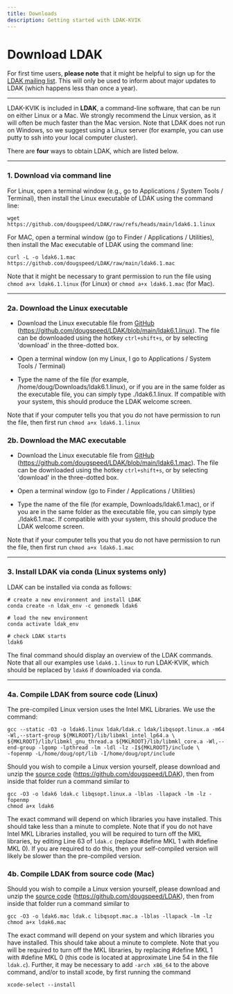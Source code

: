 ```yaml
---
title: Downloads
description: Getting started with LDAK-KVIK
---
```


# Download LDAK

For first time users, **please note** that it might be helpful to sign up for the [LDAK mailing list](https://dougspeed.com/downloads/). This will only be used to inform about major updates to LDAK (which happens less than once a year). 

<!--{% include mail_form.html %}-->

--- 

LDAK-KVIK is included in **LDAK**, a command-line software, that can be run on either Linux or a Mac. We strongly recommend the Linux version, as it will often be much faster than the Mac version. Note that LDAK does not run on Windows, so we suggest using a Linux server (for example, you can use putty to ssh into your local computer cluster). 

There are **four** ways to obtain LDAK, which are listed below.

--- 

### 1. Download via command line

For Linux, open a terminal window (e.g., go to Applications / System Tools / Terminal), then install the Linux executable of LDAK using the command line:
```
wget https://github.com/dougspeed/LDAK/raw/refs/heads/main/ldak6.1.linux
``` 
For MAC, open a terminal window (go to Finder / Applications / Utilities), then install the Mac executable of LDAK using the command line:
```
curl -L -o ldak6.1.mac https://github.com/dougspeed/LDAK/raw/main/ldak6.1.mac
```
Note that it might be necessary to grant permission to run the file using `chmod a+x ldak6.1.linux` (for Linux) or `chmod a+x ldak6.1.mac` (for Mac).

--- 

### 2a. Download the Linux executable

 - Download the Linux executable file from [GitHub](https://github.com/dougspeed/LDAK) (https://github.com/dougspeed/LDAK/blob/main/ldak6.1.linux). The file can be downloaded using the hotkey `ctrl+shift+s`, or by selecting 'download' in the three-dotted box.

 - Open a terminal window (on my Linux, I go to Applications / System Tools / Terminal)
 - Type the name of the file (for example, /home/doug/Downloads/ldak6.1.linux), or if you are in the same folder as the executable file, you can simply type ./ldak6.1.linux. If compatible with your system, this should produce the LDAK welcome screen. 
 
 Note that if your computer tells you that you do not have permission to run the file, then first run `chmod a+x ldak6.1.linux`

### 2b. Download the MAC executable

- Download the Linux executable file from [GitHub](https://github.com/dougspeed/LDAK) (https://github.com/dougspeed/LDAK/blob/main/ldak6.1.mac). The file can be downloaded using the hotkey `ctrl+shift+s`, or by selecting 'download' in the three-dotted box.

- Open a terminal window (go to Finder / Applications / Utilities)
- Type the name of the file (for example, Downloads/ldak6.1.mac), or if you are in the same folder as the executable file, you can simply type ./ldak6.1.mac. If compatible with your system, this should produce the LDAK welcome screen. 

Note that if your computer tells you that you do not have permission to run the file, then first run `chmod a+x ldak6.1.mac`

--- 

### 3. Install LDAK via conda (Linux systems only)

LDAK can be installed via conda as follows:

```
# create a new environment and install LDAK
conda create -n ldak_env -c genomedk ldak6

# load the new environment 
conda activate ldak_env

# check LDAK starts
ldak6
```

The final command should display an overview of the LDAK commands. Note that all our examples use `ldak6.1.linux` to run LDAK-KVIK, which should be replaced by `ldak6` if downloaded via conda.

--- 

### 4a. Compile LDAK from source code (Linux)

The pre-compiled Linux version uses the Intel MKL Libraries. We use the command:

```
gcc --static -O3 -o ldak6.linux ldak/ldak.c ldak/libqsopt.linux.a -m64 -Wl,--start-group ${MKLROOT}/lib/libmkl_intel_lp64.a \
${MKLROOT}/lib/libmkl_gnu_thread.a ${MKLROOT}/lib/libmkl_core.a -Wl,--end-group -lgomp -lpthread -lm -ldl -lz -I${MKLROOT}/include \ 
-fopenmp -L/home/doug/opt/lib -I/home/doug/opt/include
```

Should you wish to compile a Linux version yourself, please download and unzip the [source code](https://github.com/dougspeed/LDAK) (https://github.com/dougspeed/LDAK), then from inside that folder run a command similar to

```
gcc -O3 -o ldak6 ldak.c libqsopt.linux.a -lblas -llapack -lm -lz -fopenmp
chmod a+x ldak6
```

The exact command will depend on which libraries you have installed. This should take less than a minute to complete. Note that if you do not have Intel MKL Libraries installed, you will be required to turn off the MKL libraries, by editing Line 63 of `ldak.c` (replace #define MKL 1 with #define MKL 0). If you are required to do this, then your self-compiled version will likely be slower than the pre-compiled version.

### 4b. Compile LDAK from source code (Mac)

Should you wish to compile a Linux version yourself, please download and unzip the [source code](https://github.com/dougspeed/LDAK) (https://github.com/dougspeed/LDAK), then from inside that folder run a command similar to

```
gcc -O3 -o ldak6.mac ldak.c libqsopt.mac.a -lblas -llapack -lm -lz
chmod a+x ldak6.mac
```

The exact command will depend on your system and which libraries you have installed. This should take about a minute to complete. Note that you will be required to turn off the MKL libraries, by replacing #define MKL 1 with #define MKL 0 (this code is located at approximate Line 54 in the file `ldak.c`). Further, it may be necessary to add `-arch x86_64` to the above command, and/or to install xcode, by first running the command
```
xcode-select --install
```

<!-- 

LDAK can be installed directly in the Linux terminal using the command lines:

```
wget https://dougspeed.com/wp-content/uploads/ldak6.beta_.zip
unzip ldak6.beta_.zip
```
-->

